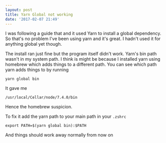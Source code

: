 ```yaml
---
layout: post
title: Yarn Global not working
date: '2017-02-07 21:49'
---
```


I was following a guide that and it used Yarn to install a global dependency. So that's no problem I've been using yarn and it's great. I hadn't used it for anything global yet though.

The install ran just fine but the program itself didn't work. Yarn's bin path wasn't in my system path.  I think is might be because I installed yarn using homebrew which adds things to a different path.  You can see which path yarn adds things to by running

`yarn global bin`

It gave me

`/usr/local/Cellar/node/7.4.0/bin`

Hence the homebrew suspicion.

To fix it add the yarn path to your main path in your `.zshrc`

`export PATH=$(yarn global bin):$PATH`

And things should work away normally from now on

